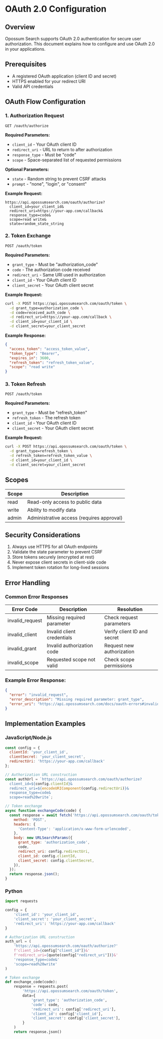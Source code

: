 # OAuth 2.0 Configuration

## Overview

Opossum Search supports OAuth 2.0 authentication for secure user authorization. This document explains how to configure and use OAuth 2.0 in your applications.

## Prerequisites

- A registered OAuth application (client ID and secret)
- HTTPS enabled for your redirect URI
- Valid API credentials

## OAuth Flow Configuration

### 1. Authorization Request

```
GET /oauth/authorize
```

**Required Parameters:**
- `client_id` - Your OAuth client ID
- `redirect_uri` - URL to return to after authorization
- `response_type` - Must be "code"
- `scope` - Space-separated list of requested permissions

**Optional Parameters:**
- `state` - Random string to prevent CSRF attacks
- `prompt` - "none", "login", or "consent"

**Example Request:**
```
https://api.opossumsearch.com/oauth/authorize?
  client_id=your_client_id&
  redirect_uri=https://your-app.com/callback&
  response_type=code&
  scope=read write&
  state=random_state_string
```

### 2. Token Exchange

```
POST /oauth/token
```

**Required Parameters:**
- `grant_type` - Must be "authorization_code"
- `code` - The authorization code received
- `redirect_uri` - Same URI used in authorization
- `client_id` - Your OAuth client ID
- `client_secret` - Your OAuth client secret

**Example Request:**
```bash
curl -X POST https://api.opossumsearch.com/oauth/token \
  -d grant_type=authorization_code \
  -d code=received_auth_code \
  -d redirect_uri=https://your-app.com/callback \
  -d client_id=your_client_id \
  -d client_secret=your_client_secret
```

**Example Response:**
```json
{
  "access_token": "access_token_value",
  "token_type": "Bearer",
  "expires_in": 3600,
  "refresh_token": "refresh_token_value",
  "scope": "read write"
}
```

### 3. Token Refresh

```
POST /oauth/token
```

**Required Parameters:**
- `grant_type` - Must be "refresh_token"
- `refresh_token` - The refresh token
- `client_id` - Your OAuth client ID
- `client_secret` - Your OAuth client secret

**Example Request:**
```bash
curl -X POST https://api.opossumsearch.com/oauth/token \
  -d grant_type=refresh_token \
  -d refresh_token=refresh_token_value \
  -d client_id=your_client_id \
  -d client_secret=your_client_secret
```

## Scopes

| Scope | Description |
|-------|-------------|
| read | Read-only access to public data |
| write | Ability to modify data |
| admin | Administrative access (requires approval) |

## Security Considerations

1. Always use HTTPS for all OAuth endpoints
2. Validate the state parameter to prevent CSRF
3. Store tokens securely (encrypted at rest)
4. Never expose client secrets in client-side code
5. Implement token rotation for long-lived sessions

## Error Handling

### Common Error Responses

| Error Code | Description | Resolution |
|------------|-------------|------------|
| invalid_request | Missing required parameter | Check request parameters |
| invalid_client | Invalid client credentials | Verify client ID and secret |
| invalid_grant | Invalid authorization code | Request new authorization |
| invalid_scope | Requested scope not valid | Check scope permissions |

### Example Error Response:
```json
{
  "error": "invalid_request",
  "error_description": "Missing required parameter: grant_type",
  "error_uri": "https://api.opossumsearch.com/docs/oauth-errors#invalid_request"
}
```

## Implementation Examples

### JavaScript/Node.js
```javascript
const config = {
  clientId: 'your_client_id',
  clientSecret: 'your_client_secret',
  redirectUri: 'https://your-app.com/callback'
};

// Authorization URL construction
const authUrl = `https://api.opossumsearch.com/oauth/authorize?
  client_id=${config.clientId}&
  redirect_uri=${encodeURIComponent(config.redirectUri)}&
  response_type=code&
  scope=read%20write`;

// Token exchange
async function exchangeCode(code) {
  const response = await fetch('https://api.opossumsearch.com/oauth/token', {
    method: 'POST',
    headers: {
      'Content-Type': 'application/x-www-form-urlencoded',
    },
    body: new URLSearchParams({
      grant_type: 'authorization_code',
      code,
      redirect_uri: config.redirectUri,
      client_id: config.clientId,
      client_secret: config.clientSecret,
    }),
  });
  return response.json();
}
```

### Python
```python
import requests

config = {
    'client_id': 'your_client_id',
    'client_secret': 'your_client_secret',
    'redirect_uri': 'https://your-app.com/callback'
}

# Authorization URL construction
auth_url = (
    'https://api.opossumsearch.com/oauth/authorize?'
    f'client_id={config["client_id"]}&'
    f'redirect_uri={quote(config["redirect_uri"])}&'
    'response_type=code&'
    'scope=read%20write'
)

# Token exchange
def exchange_code(code):
    response = requests.post(
        'https://api.opossumsearch.com/oauth/token',
        data={
            'grant_type': 'authorization_code',
            'code': code,
            'redirect_uri': config['redirect_uri'],
            'client_id': config['client_id'],
            'client_secret': config['client_secret'],
        }
    )
    return response.json()